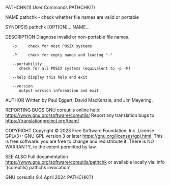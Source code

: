 PATHCHK(1)								 User Commands								    PATHCHK(1)

NAME
       pathchk - check whether file names are valid or portable

SYNOPSIS
       pathchk [OPTION]... NAME...

DESCRIPTION
       Diagnose invalid or non-portable file names.

       -p     check for most POSIX systems

       -P     check for empty names and leading "-"

       --portability
	      check for all POSIX systems (equivalent to -p -P)

       --help display this help and exit

       --version
	      output version information and exit

AUTHOR
       Written by Paul Eggert, David MacKenzie, and Jim Meyering.

REPORTING BUGS
       GNU coreutils online help: <https://www.gnu.org/software/coreutils/>
       Report any translation bugs to <https://translationproject.org/team/>

COPYRIGHT
       Copyright © 2023 Free Software Foundation, Inc.	License GPLv3+: GNU GPL version 3 or later <https://gnu.org/licenses/gpl.html>.
       This is free software: you are free to change and redistribute it.  There is NO WARRANTY, to the extent permitted by law.

SEE ALSO
       Full documentation <https://www.gnu.org/software/coreutils/pathchk>
       or available locally via: info '(coreutils) pathchk invocation'

GNU coreutils 9.4							  April 2024								    PATHCHK(1)
